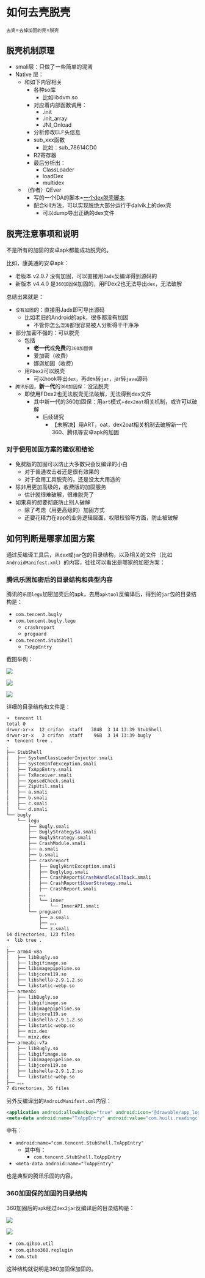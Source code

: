 # 如何去壳脱壳

`去壳`=`去掉加固的壳`=`脱壳`

## 脱壳机制原理

* smali层：只做了一些简单的混淆
* Native 层：
  * 和如下内容相关
    * 各种so库
      * 比如libdvm.so
    * 对应着内部函数调用：
      * .init
      * .init_array
      * JNI_Onload
    * 分析修改ELF头信息
    * sub_xxx函数
      * 比如：sub_78614CD0
    * R2寄存器
    * 最后分析出：
      * ClassLoader
      * loadDex
      * multidex
  * （作者）QEver
    * 写的一个IDA的脚本=[一个dex脱壳脚本](https://bbs.pediy.com/thread-214999.htm)
    * 配合kill方法，可以实现脱绝大部分运行于dalvik上的dex壳
      * 可以dump导出正确的dex文件

## 脱壳注意事项和说明

不是所有的加固的安卓apk都能成功脱壳的。

比如，康美通的安卓apk：

* 老版本 v2.0.7 没有加固，可以直接用`Jadx`反编译得到源码的
* 新版本 v4.4.0 是`360加固保`加固的，用FDex2也无法导出`dex`，无法破解

总结出来就是：

* `没有加固`的：直接用Jadx即可导出源码
  * 比如老旧的Android的apk，很多都没有加固
    * 不管你怎么`混淆`都很容易被人分析得干干净净
* 部分加密不强的：可以脱壳
  * 包括
    * **老一代**或**免费**的`360加固保`
    * 爱加密（收费）
    * 娜迦加固（收费）
  * 用`FDex2`可以脱壳
    * 可以hook导出`dex`，再dex转`jar`，jar转`java`源码
* `腾讯乐固`，**新一代**的`360加固保`：没法脱壳
  * 即使用FDex2也无法脱壳无法破解，无法得到dex文件
    * 其中新一代的360加固保：用`art`模式+`dex2oat`相关机制，或许可以破解
      * 后续研究
        * 【未解决】用ART，oat，dex2oat相关机制去破解新一代360、腾讯等安卓apk的加固

### 对于使用加固方案的建议和结论

* 免费版的加固可以防止大多数只会反编译的小白
  * 对于普通攻击者还是很有效果的
  * 对于会用工具脱壳的，还是没太大用途的
* 除非用更加高级的，收费版的加固服务
  * 估计就很难破解，很难脱壳了
* 如果真的想要彻底防止别人破解
  * 除了考虑（用更高级的）加固方式
  * 还要花精力在app的业务逻辑层面，权限校验等方面，防止被破解

## 如何判断是哪家加固方案

通过反编译工具后，从`dex`或`jar`包的目录结构，以及相关的文件（比如`AndroidManifest.xml`）的内容，往往可以看出是哪家的加密方案：

### 腾讯乐固加密后的目录结构和典型内容

腾讯的`乐固legu`加密加壳后的apk，去用`apktool`反编译后，得到的`jar`包的目录结构是：

* `com.tencent.bugly`
* `com.tencent.bugly.legu`
  * `crashreport`
  * `proguard`
* `com.tencent.StubShell`
  * `TxAppEntry`

截图举例：

![](../assets/img/legu_decompile_stubshell.png)

![](../assets/img/legu_decompile_txappentry_smali.png)

![](../assets/img/legu_decompile_libshella_so.png)

详细的目录结构和文件是：

```bash
➜  tencent ll
total 0
drwxr-xr-x  12 crifan  staff   384B  3 14 13:39 StubShell
drwxr-xr-x   3 crifan  staff    96B  3 14 13:39 bugly
➜  tencent tree .
.
├── StubShell
│   ├── SystemClassLoaderInjector.smali
│   ├── SystemInfoException.smali
│   ├── TxAppEntry.smali
│   ├── TxReceiver.smali
│   ├── XposedCheck.smali
│   ├── ZipUtil.smali
│   ├── a.smali
│   ├── b.smali
│   ├── c.smali
│   └── d.smali
└── bugly
    └── legu
        ├── Bugly.smali
        ├── BuglyStrategy$a.smali
        ├── BuglyStrategy.smali
        ├── CrashModule.smali
        ├── a.smali
        ├── b.smali
        ├── crashreport
        │   ├── BuglyHintException.smali
        │   ├── BuglyLog.smali
        │   ├── CrashReport$CrashHandleCallback.smali
        │   ├── CrashReport$UserStrategy.smali
        │   ├── CrashReport.smali
        │   。。。
        │   └── inner
        │       └── InnerAPI.smali
        └── proguard
            ├── a.smali
            ├── 。。。
            └── z.smali
14 directories, 123 files
➜  lib tree .
.
├── arm64-v8a
│   ├── libBugly.so
│   ├── libgifimage.so
│   ├── libimagepipeline.so
│   ├── libjcore119.so
│   ├── libshella-2.9.1.2.so
│   └── libstatic-webp.so
├── armeabi
│   ├── libBugly.so
│   ├── libgifimage.so
│   ├── libimagepipeline.so
│   ├── libjcore119.so
│   ├── libshella-2.9.1.2.so
│   ├── libstatic-webp.so
│   ├── mix.dex
│   └── mixz.dex
├── armeabi-v7a
│   ├── libBugly.so
│   ├── libgifimage.so
│   ├── libimagepipeline.so
│   ├── libjcore119.so
│   ├── libshella-2.9.1.2.so
│   └── libstatic-webp.so
├── 。。。
7 directories, 36 files
```

另外反编译出的`AndroidManifest.xml`内容：

```xml
<application android:allowBackup="true" android:icon="@drawable/app_logo" android:label="@string/app_name" android:name="com.tencent.StubShell.TxAppEntry" android:supportsRtl="true" android:theme="@style/AppTheme">
<meta-data android:name="TxAppEntry" android:value="com.huili.readingclub.MyApplication"/>
```

中有：

* `android:name="com.tencent.StubShell.TxAppEntry"`
  * 其中有：
    * `com.tencent.StubShell.TxAppEntry`
* `<meta-data android:name="TxAppEntry"`

也是典型的腾讯乐固的内容。

### 360加固保的加固的目录结构

360加固后的`apk`经过`dex2jar`反编译后的目录结构是：

![](../assets/img/qihoo_360_classes_dex2jar_jar_structure.png)

![](../assets/img/qihoo_360_kangmeitong_structure.png)

* `com.qihoo.util`
* `com.qihoo360.replugin`
* `com.stub`

这种结构就说明是360加固保加固的。